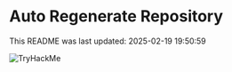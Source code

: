 # Auto Regenerate Repository

This README was last updated: 2025-02-19 19:50:59

 ![TryHackMe](https://tryhackme.com/badge/533634)